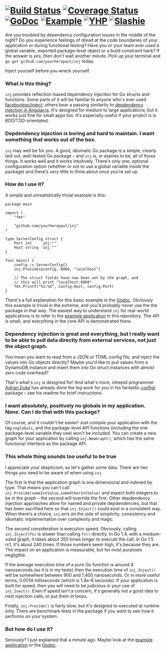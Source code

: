 [![Build Status](https://travis-ci.org/yourheropaul/inj.svg?branch=master)](https://travis-ci.org/yourheropaul/inj) [![Coverage Status](https://coveralls.io/repos/yourheropaul/inj/badge.svg?branch=master&service=github)](https://coveralls.io/github/yourheropaul/inj?branch=master) [![GoDoc](https://godoc.org/github.com/yourheropaul/inj?status.svg)](https://godoc.org/github.com/yourheropaul/inj) [![Example](https://img.shields.io/badge/code-example-2a988f.svg)](https://github.com/yourheropaul/inj/tree/master/example) [![YHP](https://img.shields.io/badge/author-YHP-f08332.svg)](http://yhp.io) [![Slashie](https://img.shields.io/badge/ridiculously-goodlooking-736caf.svg)](http://yhp.io)
======

Are you troubled by dependency configuration issues in the middle of the night? Do you experience feelings of dread at the code boundaries of your application or during functional testing? Have you or your team ever used a global variable, exported package-level object or a build constraint hack? If the answer is *yes*, then don't wait another minute. Pick up your terminal and `go get github.com/yourheropaul/inj` today.

Inject yourself before you wreck yourself.

### What *is* this thing?

`inj` provides reflection-based dependency injection for Go structs and functions. Some parts of it will be familiar to anyone who's ever used [facebookgo/inject](https://github.com/facebookgo/inject); others bear a passing similarity to [depdendency injection in Angular.js](https://docs.angularjs.org/guide/di).  It's designed for medium to large applications, but it works just fine for small apps too. It's especially useful if your project is is BDD/TDD-orientated.

### Depdendency injection is boring and hard to maintain. I want something that works out of the box.

`inj` may well be for you. A good, idiomatic Go package is a simple, clearly laid out, well-tested Go package – and `inj` is, or aspires to be, all of those things. It works well and it works intuitively. There's only one, optional configuration option (whether or not to use a global variable inside the package) and there's very little to think about once you're set up.

### How do I use it?

A simple and unrealistically trivial example is this:

```
package main

import (
	"fmt"

	"github.com/yourheropaul/inj"
)

type ServerConfig struct {
	Port int    `inj:""`
	Host string `inj:""`
}

func main() {
	config := ServerConfig{}
	inj.Provide(&config, 6060, "localhost")

	// The struct fields have now been set by the graph, and
	// this will print "localhost:6060"
	fmt.Printf("%s:%d", config.Host, config.Port)
}
```
There's a full explanation for this basic example in the [Godoc](https://godoc.org/github.com/yourheropaul/inj). 
Obviously this example is trivial in the extreme, and you'd probably never use the the package in that way. The easiest way to understand
 `inj` for real-world applications is to refer to the [example application](https://github.com/yourheropaul/inj/tree/master/example) in this repository. The API is small, and everything in the core API is demonstrated there. 
### Dependency injection is great and everything, but I really want to be able to pull data directly from external services, not just the object graph. 
 
You mean you want to read from a JSON or TOML config file, and inject the values into Go objects directly? Maybe you'd like to pull values from a DynamoDB instance and insert them into Go struct instances with almost zero code overhead?

That's what's `inj` is designed for! And what's more, intrepid programmer [Adrian Duke](http://adeduke.com/) has already done the leg work for you in his fantastic [configr](https://github.com/adrianduke/configr) package – see his readme for brief instructions.

### I want absolutely, positively no globals in my application. None. Can I do that with this package?

Of course, and it couldn't be easier! Just compile your application with the tag `noglobals`, and the package-level API functions (including the one package-level variable they use) won't be included. You can create a new graph for your application by calling `inj.NewGraph()`, which has the same functional interface as the package API.

### This whole thing sounds too useful to be true

I appreciate your skepticism, so let's gather some data. There are two things you need to be aware of when using `inj`.

The first is that the application graph is one dimensional and indexed by type. That means you can't call `inj.Provide(someIntValue,someOtherIntValue)` and expect both integers to be in the graph – the second will override the first. Other depdendency injection approaches allow for named  and private depdendencies, but that has been sacrified here so that `inj.Inject()` could exist in a consistent way. When there's a choice, `inj` errs on the side of simplicity, consistency and idiomatic implementation over complexity and magic.

The second consideration is execution speed. Obviously, calling `inj.Inject(fn)` is slower than calling `fn()` directly. In Go 1.4, with a medium-sized graph, it takes about 350 times longer to execute the call; in Go 1.5 rc1, it's about 240 times. If those numbers seem high, it's because they are. The impact on an application is measurable, but for most purposes negligible. 

If the average execution time of a pure Go function is around 4 nanoseconds (as it is in my tests) then the execution time of `inj.Inject()` will be somewhere between 900 and 1,400 nanoseconds. Or in more useful terms, 0.0014 milliseconds (which is 1.4e-6 seconds). If your application is built for speed, then you will need to be judicious in your use of `inj.Inect()`. Even if speed isn't a concern, it's generally not a good idea to nest injection calls, or put them in loops.

Finally, `inj.Provide()` is fairly slow, but it's designed to executed at runtime only. There are benchmark tests in the package if you want to see how it performs on your system.

### But how do I use it?

Seriously? I just explained that a minute ago. Maybe look at the [example application](https://github.com/yourheropaul/inj/tree/master/example) or the [Godoc](https://godoc.org/github.com/yourheropaul/inj).

